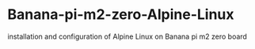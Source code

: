 # Banana-pi-m2-zero-Alpine-Linux
installation and configuration of Alpine Linux on Banana pi m2 zero board
